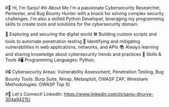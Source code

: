 #👋 Hi, I'm Sanju!
#🌐 About Me
I'm a passionate Cybersecurity Researcher, Pentester, and Bug Bounty Hunter with a knack for solving complex security challenges. I'm also a skilled Python Developer, leveraging my programming skills to create tools and solutions for the cybersecurity domain.

🌟 Exploring and securing the digital world
🛠️ Building custom scripts and tools to automate penetration testing
🎯 Identifying and mitigating vulnerabilities in web applications, networks, and APIs
📚 Always learning and sharing knowledge about cybersecurity trends and practices
🔧 Skills & Tools
#🖥️ Programming
Languages: Python, 

#🔒 Cybersecurity
Areas: Vulnerability Assessment, Penetration Testing, Bug Bounty
Tools: Burp Suite, Nmap, Metasploit, OWASP ZAP, Wireshark
Methodologies: OWASP Top 10


#💬 Let's Connect!
LinkedIn: https://www.linkedin.com/in/sanju-dhurve-304a94215/

